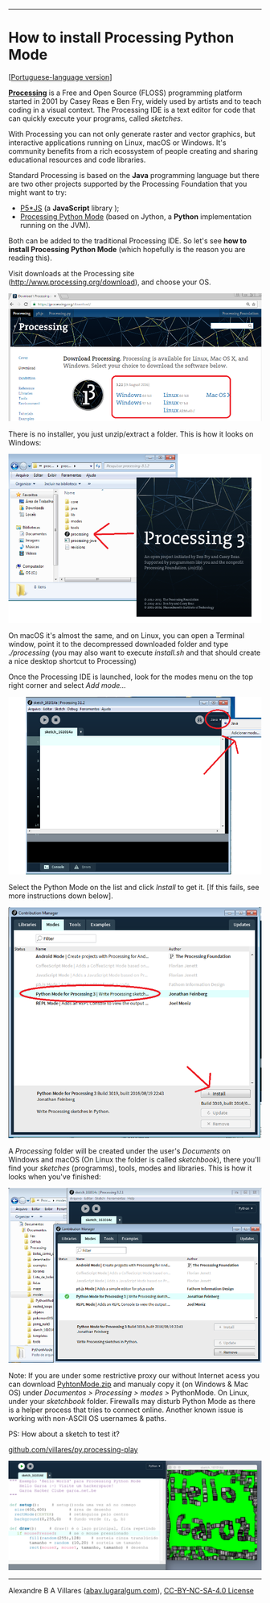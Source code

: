----

# How to install Processing Python Mode

[[Portuguese-language version](/index.md)]

[**Processing**](http://processsing.org) is a Free and Open Source (FLOSS) programming platform started in 2001 by Casey Reas e Ben Fry, widely used by artists and  to teach coding in a visual context. The Processing IDE is a text editor for code that can quickly execute your programs, called *sketches*.

With Processing you can not only generate raster and vector graphics, but interactive applications running on Linux, macOS or Windows. It's community benefits from a rich ecossystem of people creating and sharing educational resources and code libraries.

Standard Processing is based on the **Java** programming language but there are two other projects supported by the Processing Foundation that you might want to try:

-   [P5\*JS](https://p5js.org/) (a **JavaScript** library );
-   [Processing Python Mode](https://py.processing.org/) (based on Jython, a **Python** implementation running on the JVM).

Both can be added to the traditional Processing IDE. So let's see **how to install Processing Python Mode** (which hopefully is the reason you are reading this).

Visit downloads at the Processing site (<http://www.processing.org/download>), and choose your OS.

![step1](images/passo1.png)

There is no installer, you just unzip/extract a folder. This is how it looks on Windows:

![step2](images/passo2.png)

On macOS it's almost the same, and on Linux, you can open a Terminal window, point it to the decompressed downloaded folder and type *./processing* (you may also want to execute *install.sh* and that should create a nice desktop shortcut to Processing)

Once the Processing IDE is launched, look for the modes menu on the top right corner and select *Add mode…*

![step3](images/passo3.png)

Select the Python Mode on the list and click *Install* to get it. \[If this fails, see more instructions down below].

![step4](images/passo4.png)

A *Processing* folder will be created under the user's *Documents* on Windows and macOS (On Linux the folder is called *sketchbook*), there you'll find your *sketches* (programms), tools, modes and libraries. This is how it looks when you've finished:

![step5](images/passo5.png)

Note: If you are under some restrictive proxy our without Internet acess you can download [PyhtonMode.zip](http://py.processing.org/3/PythonMode.zip) and manualy copy it (on Windows & Mac OS) under *Documentos &gt; Processing &gt; modes &gt;* PythonMode. On Linux, under your *sketchbook* folder. Firewalls may disturb Python Mode as there is a helper process that tries to connect online. Another known issue is working with non-ASCII OS usernames & paths.

PS: How about a sketch to test it?

[github.com/villares/py.processing-play](https://github.com/villares/py.processing-play)

![hello garoa sketch](images/hellogaroa.png)

----

Alexandre B A Villares ([abav.lugaralgum.com](https://abav.lugaralgum.com)), [CC-BY-NC-SA-4.0 License](https://creativecommons.org/licenses/by-nc-sa/4.0/)
